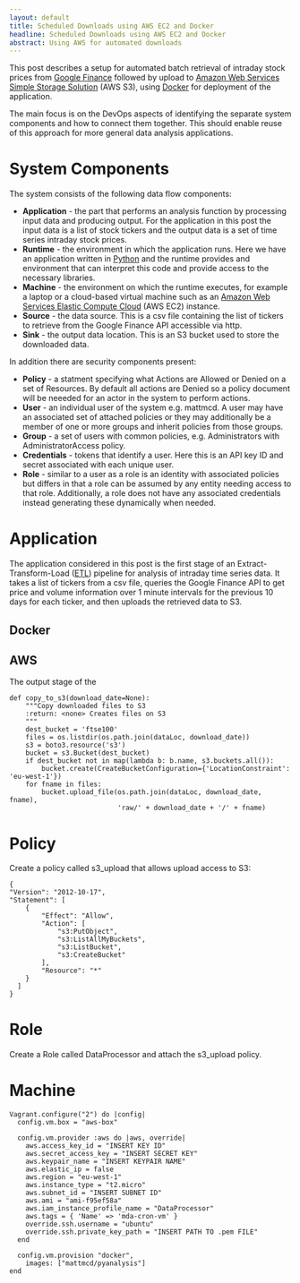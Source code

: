 ```yaml
---
layout: default
title: Scheduled Downloads using AWS EC2 and Docker
headline: Scheduled Downloads using AWS EC2 and Docker
abstract: Using AWS for automated downloads
---
```

This post describes a setup for automated batch retrieval of
intraday stock prices from [Google Finance](https://www.google.co.uk/finance) 
followed by upload to 
[Amazon Web Services Simple Storage Solution](https://aws.amazon.com/s3) (AWS S3),
using [Docker](https://www.docker.com) for deployment of the application.  

The main focus is on the DevOps aspects of identifying the separate system 
components and how to connect them together.  This should enable reuse of
this approach for more general data analysis applications. 

# System Components
The system consists of the following data flow components:

- __Application__ - the part that performs an analysis function by processing
  input data and producing output.  For the application in this post the
  input data is a list of stock tickers and the output data is a set of
  time series intraday stock prices.
- __Runtime__ - the environment in which the application runs.  Here we have
  an application written in [Python](https://www.python.org) and the
  runtime provides and environment that can interpret this code and provide
  access to the necessary libraries.
- __Machine__ - the environment on which the runtime executes, for
  example a laptop or a cloud-based virtual machine such as an [Amazon Web
  Services Elastic Compute Cloud](https://aws.amazon.com/ec2) (AWS EC2)
  instance.
- __Source__ - the data source.  This is a csv file containing the list of tickers to
  retrieve from the Google Finance API accessible via http.
- __Sink__ - the output data location.  This is an S3 bucket used to store
  the downloaded data.

In addition there are security components present:

- __Policy__ - a statment specifying what Actions are Allowed or Denied on a set
  of Resources.  By default all actions are Denied so a policy document
  will be neeeded for an actor in the system to perform actions.
- __User__ - an individual user of the system e.g. mattmcd.  A user may have
  an associated set of attached policies or they may additionally be a
  member of one or more groups and inherit policies from those groups.
- __Group__ - a set of users with common policies, e.g. Administrators with
  AdministratorAccess policy.  
- __Credentials__ - tokens that identify a user.  Here this is an API key ID
  and secret associated with each unique user.
- __Role__ - similar to a user as a role is an identity with associated
  policies but differs in that a role can be assumed by any entity needing
  access to that role.  Additionally, a role does not have any associated
  credentials instead generating these dynamically when needed.

# Application
The application considered in this post is the first stage of an Extract-Transform-Load ([ETL](https://en.wikipedia.org/wiki/Extract,_transform,_load)) pipeline for 
analysis of intraday time series data.  It takes a list of tickers from a csv file,
queries the Google Finance API to get price and volume information over 1 minute 
intervals for the previous 10 days for each ticker, and then uploads the retrieved data
to S3.


## Docker


## AWS
The output stage of the 

    def copy_to_s3(download_date=None):
        """Copy downloaded files to S3
        :return: <none> Creates files on S3
        """
        dest_bucket = 'ftse100'
        files = os.listdir(os.path.join(dataLoc, download_date))
        s3 = boto3.resource('s3')
        bucket = s3.Bucket(dest_bucket)
        if dest_bucket not in map(lambda b: b.name, s3.buckets.all()):
            bucket.create(CreateBucketConfiguration={'LocationConstraint': 'eu-west-1'})
        for fname in files:
            bucket.upload_file(os.path.join(dataLoc, download_date, fname),
                               'raw/' + download_date + '/' + fname)

# Policy
Create a policy called s3\_upload that allows upload access to S3:

    {
    "Version": "2012-10-17",
    "Statement": [
        {
            "Effect": "Allow",
            "Action": [
                "s3:PutObject",
                "s3:ListAllMyBuckets",
                "s3:ListBucket",
                "s3:CreateBucket"
            ],
            "Resource": "*"
        }
      ]
    }

# Role 
Create a Role called DataProcessor and attach the s3\_upload policy. 

# Machine

    Vagrant.configure("2") do |config|
      config.vm.box = "aws-box"
      
      config.vm.provider :aws do |aws, override|
        aws.access_key_id = "INSERT KEY ID"
        aws.secret_access_key = "INSERT SECRET KEY"
        aws.keypair_name = "INSERT KEYPAIR NAME"
        aws.elastic_ip = false 
        aws.region = "eu-west-1"
        aws.instance_type = "t2.micro"
        aws.subnet_id = "INSERT SUBNET ID"
        aws.ami = "ami-f95ef58a"
        aws.iam_instance_profile_name = "DataProcessor"
        aws.tags = { 'Name' => 'mda-cron-vm' }
        override.ssh.username = "ubuntu"
        override.ssh.private_key_path = "INSERT PATH TO .pem FILE"
      end

      config.vm.provision "docker",
        images: ["mattmcd/pyanalysis"]
    end
